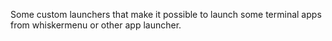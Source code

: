 Some custom launchers that make it possible to launch some terminal apps from whiskermenu or other app launcher.
